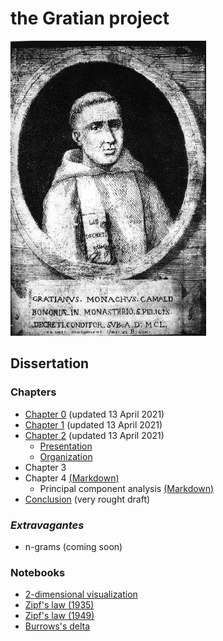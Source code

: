 # the Gratian project

![Gratian](img/Gratian.jpg)

## Dissertation

### Chapters

- [Chapter 0](Chapter0/chapter0.markdown) (updated 13 April 2021)
- [Chapter 1](Chapter1/chapter1.markdown) (updated 13 April 2021)
- [Chapter 2](Chapter2/chapter2.markdown) (updated 13 April 2021)
  - [Presentation](Chapter2/presentation.markdown)
  - [Organization](Chapter2/organization.markdown)
- Chapter 3
- Chapter 4 [(Markdown)](Chapter4/chapter4.markdown)
  - Principal component analysis [(Markdown)](Chapter4/pca.markdown)
- [Conclusion](Conclusion/conclusion.markdown) (very rought draft)

### *Extravagantes*

- n-grams (coming soon)

### Notebooks

- [2-dimensional visualization](Notebooks/Burrows/Visualization.ipynb)
- [Zipf's law (1935)](Notebooks/Zipf/Zipf35.ipynb)
- [Zipf's law (1949)](Notebooks/Zipf/Zipf49.ipynb)
- [Burrows's delta](Notebooks/Burrows/Burrows.ipynb)
